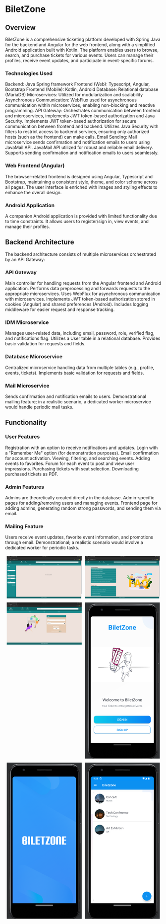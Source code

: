 # BiletZone
## Overview
BiletZone is a comprehensive ticketing platform developed with Spring Java for the backend and Angular for the web frontend, along with a simplified Android application built with Kotlin. The platform enables users to browse, search, and purchase tickets for various events. Users can manage their profiles, receive event updates, and participate in event-specific forums.

### Technologies Used
Backend: Java Spring framework
Frontend (Web): Typescript, Angular, Bootstrap
Frontend (Mobile): Kotlin, Android
Database: Relational database (MariaDB)
Microservices: Utilized for modularization and scalability
Asynchronous Communication: WebFlux used for asynchronous communication within microservices, enabling non-blocking and reactive programming.
API Gateway: Orchestrates communication between frontend and microservices, implements JWT token-based authorization and Java Security.
    Implements JWT token-based authorization for secure communication between frontend and backend.
    Utilizes Java Security with filters to restrict access to backend services, ensuring only authorized hosts (such as the frontend) can make calls.
Email Sending: Mail microservice sends confirmation and notification emails to users using JavaMail API.
    JavaMail API utilized for robust and reliable email delivery.
    Supports sending confirmation and notification emails to users seamlessly.

### Web Frontend (Angular)
The browser-related frontend is designed using Angular, Typescript and Bootstrap, maintaining a consistent style, theme, and color scheme across all pages. The user interface is enriched with images and styling effects to enhance the overall design.

### Android Application
A companion Android application is provided with limited functionality due to time constraints. It allows users to register/sign in, view events, and manage their profiles.

## Backend Architecture
The backend architecture consists of multiple microservices orchestrated by an API Gateway:
### API Gateway
Main controller for handling requests from the Angular frontend and Android application.
Performs data preprocessing and forwards requests to the appropriate microservices.
Uses WebFlux for asynchronous communication with microservices.
Implements JWT token-based authorization stored in cookies (Angular) and shared preferences (Android).
Includes logging middleware for easier request and response tracking.

### IDM Microservice
Manages user-related data, including email, password, role, verified flag, and notifications flag.
Utilizes a User table in a relational database.
Provides basic validation for requests and fields.

### Database Microservice
Centralized microservice handling data from multiple tables (e.g., profile, events, tickets).
Implements basic validation for requests and fields.

### Mail Microservice
Sends confirmation and notification emails to users.
Demonstrational mailing feature; in a realistic scenario, a dedicated worker microservice would handle periodic mail tasks.

## Functionality
### User Features
Registration with an option to receive notifications and updates.
Login with a "Remember Me" option (for demonstration purposes).
Email confirmation for account activation.
Viewing, filtering, and searching events.
Adding events to favorites.
Forum for each event to post and view user impressions.
Purchasing tickets with seat selection.
Downloading purchased tickets as PDF.

### Admin Features
Admins are theoretically created directly in the database.
Admin-specific pages for adding/removing users and managing events.
Frontend page for adding admins, generating random strong passwords, and sending them via email.

### Mailing Feature
Users receive event updates, favorite event information, and promotions through email.
Demonstrational; a realistic scenario would involve a dedicated worker for periodic tasks.

<!-- ![main image](images/main.png)
![faq image](images/faq.png)
![login image](images/login.png)
![main image](images/auth.png)
![faq image](images/logo.png)
![login image](images/main_page.png) -->
<div style="display: flex; flex-wrap: wrap;">
    <div style="flex: 33.33%; padding: 5px;">
        <img src="images/main.png" alt="Main Image" style="width: 100%;">
    </div>
    <div style="flex: 33.33%; padding: 5px;">
        <img src="images/faq.png" alt="FAQ Image" style="width: 100%;">
    </div>
    <div style="flex: 33.33%; padding: 5px;">
        <img src="images/login.png" alt="Login Image" style="width: 100%;">
    </div>
    <div style="flex: 33.33%; padding: 5px;">
        <img src="images/auth.png" alt="Auth Image" style="width: 100%;">
    </div>
    <div style="flex: 33.33%; padding: 5px;">
        <img src="images/logo.png" alt="Logo Image" style="width: 100%;">
    </div>
    <div style="flex: 33.33%; padding: 5px;">
        <img src="images/main_page.png" alt="Main Page Image" style="width: 100%;">
    </div>
</div>
